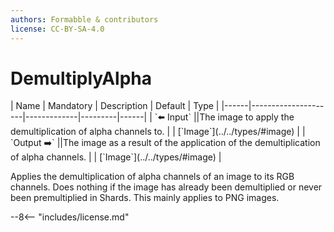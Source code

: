 ```yaml
---
authors: Formabble & contributors
license: CC-BY-SA-4.0
---
```



# DemultiplyAlpha

<div class="sh-parameters" markdown="1">
| Name | Mandatory | Description | Default | Type |
|------|---------------------|-------------|---------|------|
| `⬅️ Input` ||The image to apply the demultiplication of alpha channels to. | | [`Image`](../../types/#image) |
| `Output ➡️` ||The image as a result of the application of the demultiplication of alpha channels. | | [`Image`](../../types/#image) |

</div>

Applies the demultiplication of alpha channels of an image to its RGB channels. Does nothing if the image has already been demultiplied or never been premultiplied in Shards. This mainly applies to PNG images.

--8<-- "includes/license.md"

